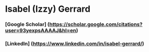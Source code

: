 # Isabel (Izzy) Gerrard

### [Google Scholar] (https://scholar.google.com/citations?user=93yexpsAAAAJ&hl=en)
### [LinkedIn] (https://www.linkedin.com/in/isabel-gerrard/)
<!-- ![Header Image](https://github.com/isabelgerrard/isabelgerrard/blob/main/images/gbt-undershot.png) -->

